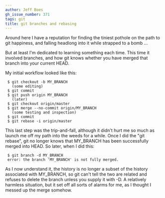 ```yaml
---
author: Jeff Boes
gh_issue_number: 371
tags: git
title: git branches and rebasing
---
```


Around here I have a reputation for finding the tiniest pothole on the path to git happiness, and falling headlong into it while strapped to a bomb ...

But at least I'm dedicated to learning something each time. This time it involved branches, and how git knows whether you have merged that branch into your current HEAD.

My initial workflow looked like this:

```nohighlight
 $ git checkout -b MY_BRANCH
   (some editing)
 $ git commit
 $ git push origin MY_BRANCH
   (later)
 $ git checkout origin/master
 $ git merge --no-commit origin/MY_BRANCH
   (some testing and inspection)
 $ git commit
 $ git rebase -i origin/master
```

This last step was the trip-and-fall, although it didn't hurt me so much as launch me off my path into the weeds for a while. Once I did the "git rebase", git no longer knows that MY_BRANCH has been successfully merged into HEAD. So later, when I did this:

```nohighlight
 $ git branch -d MY_BRANCH
 error: the branch 'MY_BRANCH' is not fully merged.
```

As I now understand it, the history is no longer a subset of the history associated with MY_BRANCH, so git can't tell the two are related and refuses to delete the branch unless you supply it with -D. A relatively harmless situation, but it set off all sorts of alarms for me, as I thought I messed up the merge somehow.
